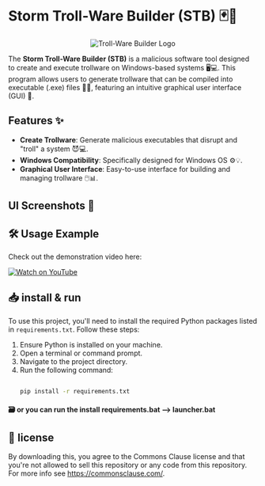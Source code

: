 
# Storm Troll-Ware Builder (STB) 🃏🚨

<p align="center">
  <img src="https://imgur.com/HHlASHV.png" alt="Troll-Ware Builder Logo">
</p>

The **Storm Troll-Ware Builder (STB)** is a malicious software tool designed to create and execute trollware on Windows-based systems 🖥️💻. This program allows users to generate trollware that can be compiled into executable (.exe) files 🔨💥, featuring an intuitive graphical user interface (GUI) 🎨.

## Features ✨
- **Create Trollware**: Generate malicious executables that disrupt and "troll" a system 😈💻.
- **Windows Compatibility**: Specifically designed for Windows OS ⚙️💡.
- **Graphical User Interface**: Easy-to-use interface for building and managing trollware 🖱️📊.

## UI Screenshots 📸


## 🛠️ Usage Example

Check out the demonstration video here:  

[![Watch on YouTube]()](https://youtu.be/NlJVZS8tU6I)


## 📥 install & run

To use this project, you'll need to install the required Python packages listed in `requirements.txt`. Follow these steps:

1. Ensure Python is installed on your machine.
2. Open a terminal or command prompt.
3. Navigate to the project directory.
4. Run the following command:
   ```bash
   
   pip install -r requirements.txt
   
   ```
   
#### 🗃️ or you can run the install requirements.bat --> launcher.bat

## 💼 license

By downloading this, you agree to the Commons Clause license and that you're not allowed to sell this repository or any code from this repository. For more info see https://commonsclause.com/.
